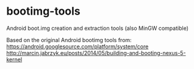 bootimg-tools
=============

Android boot.img creation and extraction tools (also MinGW compatible)

Based on the original Android bootimg tools from:
  https://android.googlesource.com/platform/system/core
  http://marcin.jabrzyk.eu/posts/2014/05/building-and-booting-nexus-5-kernel
